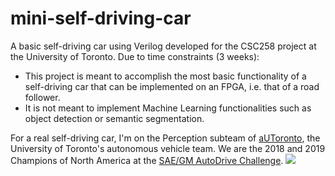 # mini-self-driving-car
A basic self-driving car using Verilog developed for the CSC258 project at the University of Toronto. Due to time constraints (3 weeks):
- This project is meant to accomplish the most basic functionality of a self-driving car that can be implemented on an FPGA, i.e. that of a road follower.
- It is not meant to implement Machine Learning functionalities such as object detection or semantic segmentation.

For a real self-driving car, I'm on the Perception subteam of [aUToronto](https://www.autodrive.utoronto.ca/), the University of Toronto's autonomous vehicle team. We are the 2018 and 2019 Champions of North America at the [SAE/GM AutoDrive Challenge](https://www.sae.org/attend/student-events/autodrive-challenge/).
![](Recording.gif)
